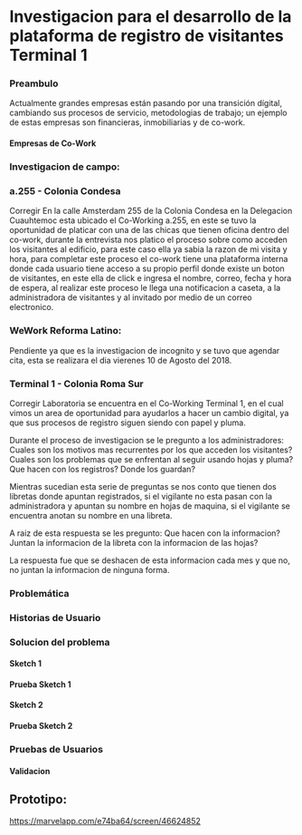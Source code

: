 # Investigacion para el desarrollo de la plataforma de registro de visitantes Terminal 1

### Preambulo

Actualmente grandes empresas están pasando por una transición dígital, cambiando sus procesos de servicio, metodologias de trabajo; un ejemplo
de estas empresas son financieras, inmobiliarias y de co-work.

#### Empresas de Co-Work

### Investigacion de campo:

### a.255 - Colonia Condesa
Corregir
En la calle Amsterdam 255 de la Colonia Condesa en la Delegacion Cuauhtemoc esta ubicado el Co-Working a.255,
en este se tuvo la oportunidad de platicar con una de las chicas que tienen oficina dentro del co-work, durante la entrevista nos
platico el proceso sobre como acceden los visitantes al edificio, para este caso ella ya sabia la razon de mi visita y hora, para completar
este proceso el co-work tiene una plataforma interna donde cada usuario tiene acceso a su propio perfil donde existe un boton de visitantes,
en este ella de click e ingresa el nombre, correo, fecha y hora de espera, al realizar este proceso le llega una notificacion a caseta, a
la administradora de visitantes y al invitado por medio de un correo electronico.

### WeWork Reforma Latino:
Pendiente ya que es la investigacion de incognito y se tuvo que agendar cita, esta se realizara el dia vierenes 10 de Agosto del 2018.

### Terminal 1 - Colonia Roma Sur
Corregir
Laboratoria se encuentra en el Co-Working Terminal 1, en el cual vimos un area de oportunidad para ayudarlos a hacer un cambio digital, ya
que sus procesos de registro siguen siendo con papel y pluma.

Durante el proceso de investigacion se le pregunto a los administradores:
Cuales son los motivos mas recurrentes por los que acceden los visitantes?
Cuales son los problemas que se enfrentan al seguir usando hojas y pluma?
Que hacen con los registros?
Donde los guardan?

Mientras sucedian esta serie de preguntas se nos conto que tienen dos libretas donde apuntan registrados, si el vigilante no esta pasan con
la administradora y apuntan su nombre en hojas de maquina, si el vigilante se encuentra anotan su nombre en una libreta.

A raiz de esta respuesta se les pregunto:
Que hacen con la informacion?
Juntan la informacion de la libreta con la informacion de las hojas?

La respuesta fue que se deshacen de esta informacion cada mes y que no, no juntan la informacion de ninguna forma.


### Problemática

### Historias de Usuario

### Solucion del problema
#### Sketch 1

#### Prueba Sketch 1

#### Sketch 2

#### Prueba Sketch 2

### Pruebas de Usuarios

#### Validacion

## Prototipo:
https://marvelapp.com/e74ba64/screen/46624852

